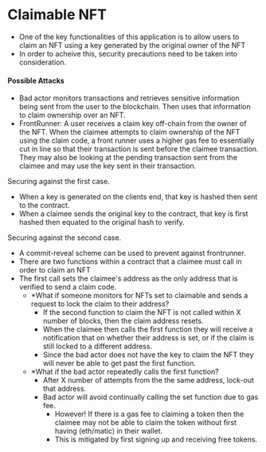 # Claimable NFT

- One of the key functionalities of this application is to allow users to claim an NFT using a key generated by the original owner of the NFT
- In order to acheive this, security precautions need to be taken into consideration.

#### Possible Attacks
- Bad actor monitors transactions and retrieves sensitive information being sent from the user to the blockchain. Then uses that information to claim ownership over an NFT.
- FrontRunner: A user receives a claim key off-chain from the owner of the NFT. When the claimee attempts to claim ownership of the NFT using the claim code, a front runner
  uses a higher gas fee to essentially cut in line so that their transaction is sent before the claimee transaction. They may also be looking at the pending transaction sent
  from the claimee and may use the key sent in their transaction.

Securing against the first case.
- When a key is generated on the clients end, that key is hashed then sent to the contract.
- When a claimee sends the original key to the contract, that key is first hashed then equated to the original hash to verify.

Securing against the second case.
- A commit-reveal scheme can be used to prevent against frontrunner.
- There are two functions within a contract that a claimee must call in order to claim an NFT
- The first call sets the claimee's address as the only address that is verified to send a claim code.
  - *What if someone monitors for NFTs set to claimable and sends a request to lock the claim to their address?
    - If the second function to claim the NFT is not called within X number of blocks, then the claim address resets.
    - When the claimee then calls the first function they will receive a notification that on whether their address is set, or if the claim is still locked to a different address.
    - Since the bad actor does not have the key to claim the NFT they will never be able to get past the first function.
  - *What if the bad actor repeatedly calls the first function?
    - After X number of attempts from the the same address, lock-out that address.
    - Bad actor will avoid continually calling the set function due to gas fee.
      - However! If there is a gas fee to claiming a token then the claimee may not be able to claim the token without first having (eth/matic) in their wallet.
      - This is mitigated by first signing up and receiving free tokens.